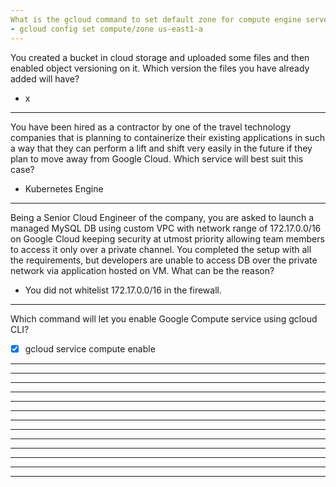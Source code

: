 ```yaml
---
What is the gcloud command to set default zone for compute engine server using gcloud CLI?
- gcloud config set compute/zone us-east1-a
---
```

You created a bucket in cloud storage and uploaded some files and then enabled object versioning on it. Which version the files you have already added will have?
- x
---
You have been hired as a contractor by one of the travel technology companies that is planning to containerize their existing applications in such a way that they can perform a lift and shift very easily in the future if they plan to move away from Google Cloud. Which service will best suit this case?
- Kubernetes Engine
---
Being a Senior Cloud Engineer of the company, you are asked to launch a managed MySQL DB using custom VPC with network range of 172.17.0.0/16 on Google Cloud keeping security at utmost priority allowing team members to access it only over a private channel. You completed the setup with all the requirements, but developers are unable to access DB over the private network via application hosted on VM. What can be the reason?
- You did not whitelist 172.17.0.0/16 in the firewall.
---
Which command will let you enable Google Compute service using gcloud CLI?
- [x] gcloud service compute enable

---
---
---
---
---
---
---
---
---
---
---
---
---
